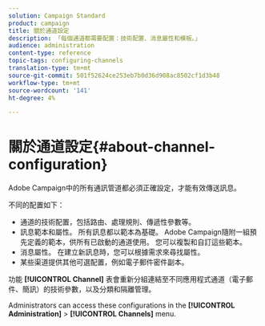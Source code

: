 ```yaml
---
solution: Campaign Standard
product: campaign
title: 關於通道設定
description: 「每個通道都需要配置：技術配置、消息屬性和模板。」
audience: administration
content-type: reference
topic-tags: configuring-channels
translation-type: tm+mt
source-git-commit: 501f52624ce253eb7b0d36d908ac8502cf1d3b48
workflow-type: tm+mt
source-wordcount: '141'
ht-degree: 4%

---
```



# 關於通道設定{#about-channel-configuration}

Adobe Campaign中的所有通訊管道都必須正確設定，才能有效傳送訊息。

不同的配置如下：

* 通道的技術配置，包括路由、處理規則、傳遞性參數等。
* 訊息範本和屬性。 所有訊息都以範本為基礎。 Adobe Campaign隨附一組預先定義的範本，供所有已啟動的通道使用。 您可以複製和自訂這些範本。
* 消息屬性。 在建立新訊息時，您可以根據需求來尋找屬性。
* 某些渠道提供其他可選配置，例如電子郵件密件副本。

功能 **[!UICONTROL Channel]** 表會重新分組連結至不同應用程式通道（電子郵件、簡訊）的技術參數，以及分類和隔離管理。

Administrators can access these configurations in the **[!UICONTROL Administration]** > **[!UICONTROL Channels]** menu.
